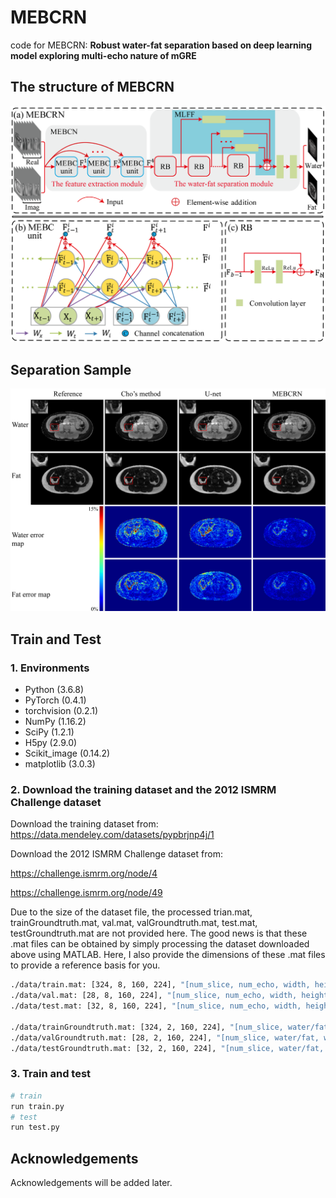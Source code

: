 # MEBCRN
code for MEBCRN: **Robust water-fat separation based on deep learning model exploring multi-echo nature of mGRE**

## The structure of MEBCRN 
<img src="MEBCRN.png" width="1200" />



## Separation Sample

<img src="separation sample.png" width="1200" />

## Train and Test

### 1. Environments

- Python (3.6.8)
- PyTorch (0.4.1)
- torchvision (0.2.1)
- NumPy (1.16.2)
- SciPy (1.2.1)
- H5py (2.9.0)
- Scikit_image (0.14.2)
- matplotlib (3.0.3)

### 2. Download the training dataset and the 2012 ISMRM Challenge dataset

Download the training dataset from:
https://data.mendeley.com/datasets/pypbrjnp4j/1

Download the 2012 ISMRM Challenge dataset from:

https://challenge.ismrm.org/node/4

https://challenge.ismrm.org/node/49

Due to the size of the dataset file, the processed trian.mat, trainGroundtruth.mat, val.mat, valGroundtruth.mat, test.mat, testGroundtruth.mat are not provided here. The good news is that these .mat files can be obtained by simply processing the dataset downloaded above using MATLAB. Here, I also provide the dimensions of these .mat files to provide a reference basis for you.

```bash
./data/train.mat: [324, 8, 160, 224], "[num_slice, num_echo, width, height]", complex data
./data/val.mat: [28, 8, 160, 224], "[num_slice, num_echo, width, height]", complex data
./data/test.mat: [32, 8, 160, 224], "[num_slice, num_echo, width, height]", complex data 

./data/trainGroundtruth.mat: [324, 2, 160, 224], "[num_slice, water/fat, width, height]", complex data 
./data/valGroundtruth.mat: [28, 2, 160, 224], "[num_slice, water/fat, width, height]", complex data  
./data/testGroundtruth.mat: [32, 2, 160, 224], "[num_slice, water/fat, width, height]", complex data 
```
### 3. Train and test 

```bash
# train
run train.py
# test
run test.py
```

## Acknowledgements

Acknowledgements will be added later.

